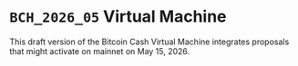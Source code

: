 # `BCH_2026_05` Virtual Machine

This draft version of the Bitcoin Cash Virtual Machine integrates proposals that might activate on mainnet on May 15, 2026.
